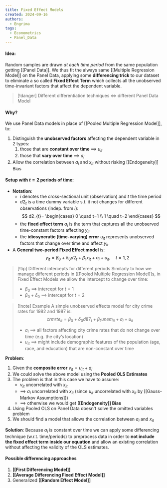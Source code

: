 ```yaml
---
title: Fixed Effect Models
created: 2024-09-16
authors:
  - Engrima
tags:
  - Econometrics
  - Panel_Data
---
```

#### Idea:
Random samples are drawn *at each time period* from the same population getting [[Panel Data]]. We thus fit the always same [[Multiple Regression Model]] on the Panel Data, applying some **differencing trick** to our dataset to eliminate a so called **Fixed Effect Term** which collects all the unobserved time-invariant factors that affect the dependent variable.

>[!danger]
>Different differentiation techniques $\iff$ different Panel Data Model

#### Why?
We use Panel Data models in place of [[Pooled Multiple Regression Model]], to:

1. Distinguish the **unobserved factors** affecting the dependent variable in 2 types:
	1. those that are **constant over time** $\implies$ $u_{it}$
	2. those that **vary over time** $\implies$ $a_{i}$
2. Allow  the correlation between $a_{i}$ and $x_{it}$ without risking [[Endogeneity]] Bias

#### Setup with $t=2$ periods of time:
- **Notation**:
	- $i$ denotes the cross-sectional unit (observation) and $t$ the time period
	- $d2_{t}$ is a time dummy variable s.t. it not changes for different observations (indep. from $i$):
		$$
		d2_{t}=
		\begin{cases}
		0 \quad t=1 \\
		1 \quad t=2
		\end{cases}
		$$
	- the **fixed effect term** $a_{i}$ is the term that captures all the unobserved time-constant factors affecting $y_{it}$
	- the **idiosyncratic (time-varying) error** $u_{it}$ represents unobserved factors that change over time and affect $y_{it}$
- A **General two-period Fixed Effect model** is:
$$
y_{it}=\beta_0+\delta_0d2_t+\beta_1x_{it}+a_i+u_{it}, \quad t=1,2
$$

>[!tip] Different intercepts for different periods
>Similarly to how we manage different periods in [[Pooled Multiple Regression Model]]s, in Fixed Effect Models we allow the intercept to change over time:
>- $\beta_{0}$ $\implies$ intercept for $t=1$
>- $\beta_{0} + \delta_{0}$ $\implies$ intercept for $t=2$

>[!note] Example
>A simple unobserved effects model for city crime rates for 1982 and 1987 is:
>$$crmrte_{it}=\beta_{0}+\delta_{0}d87_{t}+\beta_{1}unem_{it}+a_{i}+u_{it}$$
> - $a_{i}$ $\implies$ all factors affecting city crime rates that do not change over time (e.g. the city’s location)
> - $u_{it}$ $\implies$ might include demographic features of the population (age, race, and education) that are non-constant over time

**Problem**:
1. Given the **composite error** $v_{it}=u_{it} + a_{i}$
2. We could solve the above model using the **Pooled OLS Estimates**
3. The problem is that in this case we have to assume:
	- $v_{it}$ uncorrelated with $x_{it}$
	- $\implies$ $a_{i}$ uncorrelated with $x_{it}$ (since $u_{it}$ uncorrelated with $x_{it}$ by [[Gauss-Markov Assumptions]])
	- $\implies$ otherwise we would get **[[Endogeneity]] Bias**
4. Using Pooled OLS on Panel Data doesn't solve the omitted variables problem
5. We should find a model that allows the correlation between $a_{i}$ and $x_{it}$

**Solution**:
Because $a_{i}$ is constant over time we can apply some differencing technique (w.r.t. time/periods) to preprocess data in order to **not include the fixed effect term inside our equation** and allow an existing correlation without affecting the validity of the OLS estimates.

#### Possible differencing approaches

1. **[[First Differencing Model]]**
2. **[[Average Differencing Fixed Effect Model]]**
3. Generalized **[[Random Effect Model]]**
